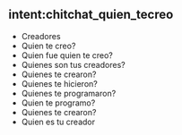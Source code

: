 ## intent:chitchat_quien_tecreo
- Creadores
- Quien te creo?
- Quien fue quien te creo?
- Quienes son tus creadores?
- Quienes te crearon?
- Quienes te hicieron?
- Quienes te programaron?
- Quien te programo?
- Quienes te crearon?
- Quien es tu creador
